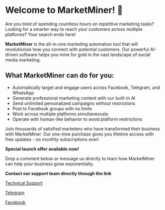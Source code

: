 # Welcome to MarketMiner! 🚀

Are you tired of spending countless hours on repetitive marketing tasks? Looking for a smarter way to reach your customers across multiple platforms? Your search ends here!

**MarketMiner** is the all-in-one marketing automation tool that will revolutionize how you connect with potential customers. Our powerful AI-driven software helps you mine for gold in the vast landscape of social media marketing.

## What MarketMiner can do for you:

* Automatically target and engage users across Facebook, Telegram, and WhatsApp
* Generate professional marketing content with our built-in AI
* Send unlimited personalized campaigns without restrictions
* Post to Facebook groups with no limits
* Work across multiple platforms simultaneously
* Operate with human-like behavior to avoid platform restrictions

Join thousands of satisfied marketers who have transformed their business with MarketMiner. Our one-time purchase gives you lifetime access with free updates - no monthly subscriptions ever!

**Special launch offer available now!**

Drop a comment below or message us directly to learn how MarketMiner can help your business grow exponentially.

**Contact our support team directly through the link**

[Technical Support](https://wa.link/g6uu40)

[Telegram](https://t.me/marketminer25)

[Facebook](https://www.facebook.com/people/MarketMiner/61574189555294/)
